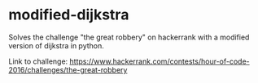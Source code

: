 # modified-dijkstra
Solves the challenge "the great robbery" on hackerrank with a modified version of dijkstra in python.

Link to challenge: https://www.hackerrank.com/contests/hour-of-code-2016/challenges/the-great-robbery
